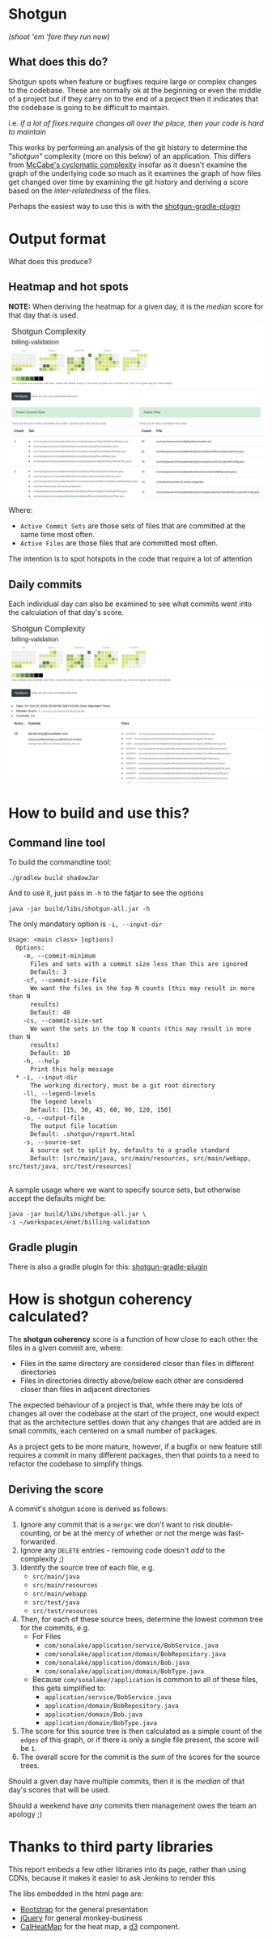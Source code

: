 # Shotgun
_(shoot 'em 'fore they run now)_


## What does this do?

Shotgun spots when feature or bugfixes require large or complex changes to 
the codebase. These are normally ok at the beginning or even the middle of 
a project but if they carry on to the end of a project then it indicates that
the codebase is going to be difficult to maintain.

i.e. _if a lot of fixes require changes all over the place, then your code is
hard to maintain_

This works by performing an analysis of the git history to determine the _"shotgun"_ complexity 
(more on this below) of an application. This differs from 
[McCabe's cyclomatic complexity](https://en.wikipedia.org/wiki/Cyclomatic_complexity)
insofar as it doesn't examine the graph of the underlying code so much as it
examines the graph of how files get changed over time by examining the git
history and deriving a score based on the _inter-relatedness_ of the files.


Perhaps the easiest way to use this is with the [shotgun-gradle-plugin](https://bitbucket.org/sonalake/shotgun-gradle-plugin/)

# Output format

What does this produce?

## Heatmap and hot spots
**NOTE:** When deriving the heatmap for a given day, it is the _median_ score for that
day that is used.

![](docs/hotspot.png)

Where:

* `Active Commit Sets` are those sets of files that are committed at the same time most often.
* `Active Files` are those files that are committed most often. 

The intention is to spot hotspots in the code that require a lot of attention

## Daily commits

Each individual day can also be examined to see what commits went into the 
calculation of that day's score.

![](docs/daily.png)

 
# How to build and use this?

## Command line tool
To build the commandline tool:
    
    ./gradlew build shadowJar


And to use it, just pass in `-h` to the fatjar to see the options

    java -jar build/libs/shotgun-all.jar -h


The only mandatory option is `-i, --input-dir`

```
Usage: <main class> [options]
  Options:
    -m, --commit-minimum
      Files and sets with a commit size less than this are ignored
      Default: 3
    -cf, --commit-size-file
      We want the files in the top N counts (this may result in more than N 
      results) 
      Default: 40
    -cs, --commit-size-set
      We want the sets in the top N counts (this may result in more than N 
      results) 
      Default: 10
    -h, --help
      Print this help message
  * -i, --input-dir
      The working directory, must be a git root directory
    -ll, --legend-levels
      The legend levels
      Default: [15, 30, 45, 60, 90, 120, 150]
    -o, --output-file
      The output file location
      Default: .shotgun/report.html
    -s, --source-set
      A source set to split by, defaults to a gradle standard
      Default: [src/main/java, src/main/resources, src/main/webapp, src/test/java, src/test/resources]


```    

A sample usage where we want to specify source sets, but otherwise accept the defaults 
might be:

    java -jar build/libs/shotgun-all.jar \    
    -i ~/workspaces/enet/billing-validation 

## Gradle plugin

There is also a gradle plugin for this: [shotgun-gradle-plugin](https://bitbucket.org/sonalake/shotgun-gradle-plugin/)

# How is shotgun coherency calculated?

The **shotgun coherency** score is a function of how close to each other the files
in a given commit are, where:

* Files in the same directory are considered closer than files in different 
directories
* Files in directories directly above/below each other are considered closer than
files in adjacent directories 

The expected behaviour of a project is that, while there may be lots of changes
all over the codebase at the start of the project, one would expect that as
the architecture settles down that any changes that are added are in small
commits, each centered on a small number of packages.

As a project gets to be more mature, however, if a bugfix or new feature still 
requires a commit in many different packages, then that points to a need to 
refactor the codebase to simplify things. 


## Deriving the score

A commit's shotgun score is derived as follows:

1. Ignore any commit that is a `merge`: we don't want to risk double-counting, or be at the mercy of whether or not
the merge was fast-forwarded.
1. Ignore any `DELETE` entries - removing code doesn't _add_ to the complexity ;)
1. Identify the source tree of each file, e.g.
    * `src/main/java`
    * `src/main/resources`
    * `src/main/webapp`
    * `src/test/java`
    * `src/test/resources`
1. Then, for each of these source trees, determine the lowest common tree for
the commits, e.g.
    * For Files
        * `com/sonalake/application/service/BobService.java`
        * `com/sonalake/application/domain/BobRepository.java`
        * `com/sonalake/application/domain/Bob.java`
        * `com/sonalake/application/domain/BobType.java`
    * Because `com/sonalake//application` is common to all of these files, this gets
    simplified to:
        * `application/service/BobService.java`
        * `application/domain/BobRepository.java`
        * `application/domain/Bob.java`
        * `application/domain/BobType.java`
1. The score for this source tree is then calculated as a simple count of the 
    `edges` of this graph, or if there is only a single file present, the 
    score will be `1`.
1. The overall score for the commit is the _sum_ of the scores for the source trees.

Should a given day have multiple commits, then it is the _median_ of that day's scores
that will be used.

Should a weekend have _any_ commits then management owes the team an apology ;)


# Thanks to third party libraries

This report embeds a few other libraries into its page, rather than using CDNs, 
because it makes it easier to ask Jenkins to render this

The libs embedded in the html page are:

- [Bootstrap](https://getbootstrap.com/) for the general presentation
- [jQuery](https://jquery.com/) for general monkey-business
- [CalHeatMap](https://cal-heatmap.com/) for the heat map, a [d3](https://d3js.org/) component.


